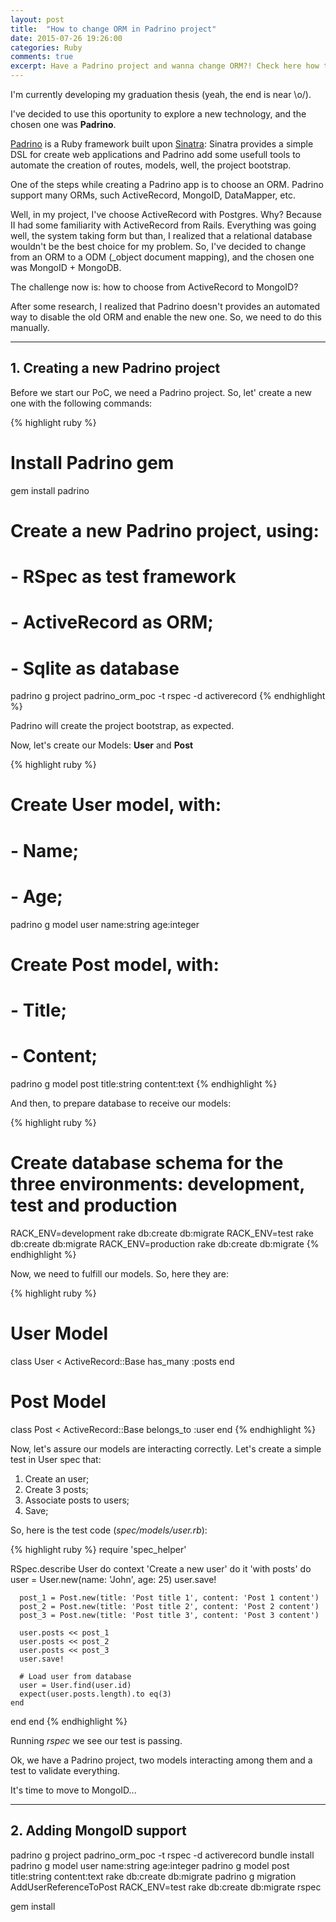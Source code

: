 ```yaml
---
layout: post
title:  "How to change ORM in Padrino project"
date: 2015-07-26 19:26:00
categories: Ruby
comments: true
excerpt: Have a Padrino project and wanna change ORM?! Check here how to do that...
---
```

I'm currently developing my graduation thesis (yeah, the end is near \o/).

I've decided to use this oportunity to explore a new technology, and the chosen one was **Padrino**.

[Padrino][padrino-website] is a Ruby framework built upon [Sinatra][sinatra-website]: Sinatra provides a simple DSL for create web applications and Padrino add some usefull tools to automate the creation of routes, models, well, the project bootstrap.

One of the steps while creating a Padrino app is to choose an ORM. Padrino support many ORMs, such ActiveRecord, MongoID, DataMapper, etc.

Well, in my project, I've choose ActiveRecord with Postgres. Why? Because II had some familiarity with ActiveRecord from Rails.
Everything was going well, the system taking form but than, I realized that a relational database wouldn't be the best choice for my problem.
So, I've decided to change from an ORM to a ODM (_object document mapping), and the chosen one was MongoID + MongoDB.

The challenge now is: how to choose from ActiveRecord to MongoID?

After some research, I realized that Padrino doesn't provides an automated way to disable the old ORM and enable the new one. So, we need to do this manually.

_______

## 1. Creating a new Padrino project

Before we start our PoC, we need a Padrino project.
So, let' create a new one with the following commands:

{% highlight ruby %}
# Install Padrino gem
gem install padrino

# Create a new Padrino project, using:
# - RSpec as test framework
# - ActiveRecord as ORM;
# - Sqlite as database
padrino g project padrino_orm_poc -t rspec -d activerecord
{% endhighlight %}

Padrino will create the project bootstrap, as expected.

Now, let's create our Models: **User** and **Post**

{% highlight ruby %}
# Create User model, with:
# - Name;
# - Age;
padrino g model user name:string age:integer

# Create Post model, with:
# - Title;
# - Content;
padrino g model post title:string content:text
{% endhighlight %}

And then, to prepare database to receive our models:

{% highlight ruby %}
# Create database schema for the three environments: development, test and production
RACK_ENV=development rake db:create db:migrate
RACK_ENV=test rake db:create db:migrate
RACK_ENV=production rake db:create db:migrate
{% endhighlight %}

Now, we need to fulfill our models. So, here they are:

{% highlight ruby %}
# User Model
class User < ActiveRecord::Base
  has_many :posts
end

# Post Model
class Post < ActiveRecord::Base
  belongs_to :user
end
{% endhighlight %}

Now, let's assure our models are interacting correctly. Let's create a simple test in User spec that:
1. Create an user;
2. Create 3 posts;
3. Associate posts to users;
4. Save;

So, here is the test code (_spec/models/user.rb_):

{% highlight ruby %}
require 'spec_helper'

RSpec.describe User do
  context 'Create a new user' do
    it 'with posts' do
      user = User.new(name: 'John', age: 25)
      user.save!

      post_1 = Post.new(title: 'Post title 1', content: 'Post 1 content')
      post_2 = Post.new(title: 'Post title 2', content: 'Post 2 content')
      post_3 = Post.new(title: 'Post title 3', content: 'Post 3 content')

      user.posts << post_1
      user.posts << post_2
      user.posts << post_3
      user.save!

      # Load user from database
      user = User.find(user.id)
      expect(user.posts.length).to eq(3)
    end
  end
end
{% endhighlight %}

Running _rspec_ we see our test is passing.

Ok, we have a Padrino project, two models interacting among them and a test to validate everything.

It's time to move to MongoID...

_______

## 2. Adding MongoID support

padrino g project padrino_orm_poc -t rspec -d activerecord
bundle install
padrino g model user name:string age:integer
padrino g model post title:string content:text
rake db:create db:migrate
padrino g migration AddUserReferenceToPost
RACK_ENV=test rake db:create db:migrate
rspec

gem install

[padrino-website]: http://www.padrinorb.com/
[sinatra-website]: http://www.sinatrarb.com/
